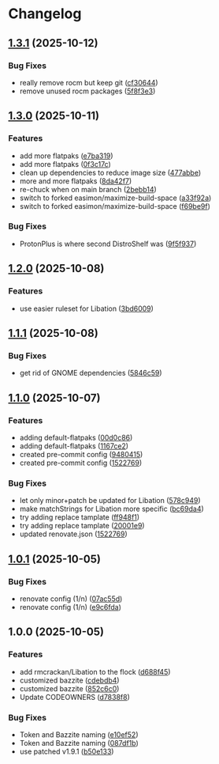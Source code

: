 # Changelog

## [1.3.1](https://github.com/OmegaSquad82/bazzite-custom/compare/v1.3.0...v1.3.1) (2025-10-12)


### Bug Fixes

* really remove rocm but keep git ([cf30644](https://github.com/OmegaSquad82/bazzite-custom/commit/cf3064452efb4ccc2e0f78ee585c8717c8db6ac8))
* remove unused rocm packages ([5f8f3e3](https://github.com/OmegaSquad82/bazzite-custom/commit/5f8f3e3c4d268036b5eb0ac0410bba9d602ad06a))

## [1.3.0](https://github.com/OmegaSquad82/bazzite-custom/compare/v1.2.0...v1.3.0) (2025-10-11)


### Features

* add more flatpaks ([e7ba319](https://github.com/OmegaSquad82/bazzite-custom/commit/e7ba319807d8bca8012202afa001063da04a6bdb))
* add more flatpaks ([0f3c17c](https://github.com/OmegaSquad82/bazzite-custom/commit/0f3c17cbd4300d97a2aaa78a9d13aeba97279ccd))
* clean up dependencies to reduce image size ([477abbe](https://github.com/OmegaSquad82/bazzite-custom/commit/477abbe1ff5f58e571991711ee73e483452e00f8))
* more and more flatpaks ([8da42f7](https://github.com/OmegaSquad82/bazzite-custom/commit/8da42f76ae31f3aa0dcc1892fd3bdb921797a191))
* re-chuck when on main branch ([2bebb14](https://github.com/OmegaSquad82/bazzite-custom/commit/2bebb14f818ec94638cd7deddcbd96591c43a333))
* switch to forked easimon/maximize-build-space ([a33f92a](https://github.com/OmegaSquad82/bazzite-custom/commit/a33f92a67eea71df3974149476e9d91d68c1b89f))
* switch to forked easimon/maximize-build-space ([f69be9f](https://github.com/OmegaSquad82/bazzite-custom/commit/f69be9fabfe66f8e9f57331b8f8ab235c9424507))


### Bug Fixes

* ProtonPlus is where second DistroShelf was ([9f5f937](https://github.com/OmegaSquad82/bazzite-custom/commit/9f5f937d8bae26cecb245eb1e360ea8f0d36110f))

## [1.2.0](https://github.com/OmegaSquad82/custom-ublue-os/compare/v1.1.1...v1.2.0) (2025-10-08)


### Features

* use easier ruleset for Libation ([3bd6009](https://github.com/OmegaSquad82/custom-ublue-os/commit/3bd600913f674af7e16f5c4682c8c62dbb104067))

## [1.1.1](https://github.com/OmegaSquad82/custom-ublue-os/compare/v1.1.0...v1.1.1) (2025-10-08)


### Bug Fixes

* get rid of GNOME dependencies ([5846c59](https://github.com/OmegaSquad82/custom-ublue-os/commit/5846c59315b671d8e8073ac8f05cb0995be1d9a6))

## [1.1.0](https://github.com/OmegaSquad82/custom-ublue-os/compare/v1.0.1...v1.1.0) (2025-10-07)


### Features

* adding default-flatpaks ([00d0c86](https://github.com/OmegaSquad82/custom-ublue-os/commit/00d0c8652cf5f7e16bea9d25802c8c340c6f9dc7))
* adding default-flatpaks ([1167ce2](https://github.com/OmegaSquad82/custom-ublue-os/commit/1167ce232c80075da247ea48552a46cd76661a94))
* created pre-commit config ([9480415](https://github.com/OmegaSquad82/custom-ublue-os/commit/9480415862ed73be27144e1119fb969ffbc56334))
* created pre-commit config ([1522769](https://github.com/OmegaSquad82/custom-ublue-os/commit/15227692ce2172ba6fdb0df0996d3d85e82a3878))


### Bug Fixes

* let only minor+patch be updated for Libation ([578c949](https://github.com/OmegaSquad82/custom-ublue-os/commit/578c9499b3b3ae31d9115c769dc117c3d04ca760))
* make matchStrings for Libation more specific ([bc69da4](https://github.com/OmegaSquad82/custom-ublue-os/commit/bc69da44d577d94021a75ac00f4579be8725b5a8))
* try adding replace tamplate ([ff948f1](https://github.com/OmegaSquad82/custom-ublue-os/commit/ff948f1f81bb17bf020aa2a85e9cf0a177d18901))
* try adding replace tamplate ([20001e9](https://github.com/OmegaSquad82/custom-ublue-os/commit/20001e95d802b39deb902002d485c6abbeeaf16b))
* updated renovate.json ([1522769](https://github.com/OmegaSquad82/custom-ublue-os/commit/15227692ce2172ba6fdb0df0996d3d85e82a3878))

## [1.0.1](https://github.com/OmegaSquad82/custom-ublue-os/compare/v1.0.0...v1.0.1) (2025-10-05)


### Bug Fixes

* renovate config (1/n) ([07ac55d](https://github.com/OmegaSquad82/custom-ublue-os/commit/07ac55dd6e25a97263df75aae91b74673d4c4133))
* renovate config (1/n) ([e9c6fda](https://github.com/OmegaSquad82/custom-ublue-os/commit/e9c6fdacf0051db02ebbe48d11546084c2a13c6b))

## 1.0.0 (2025-10-05)


### Features

* add rmcrackan/Libation to the flock ([d688f45](https://github.com/OmegaSquad82/custom-ublue-os/commit/d688f454e4c0ca8ec71edf918461e61d70200acd))
* customized bazzite ([cdebdb4](https://github.com/OmegaSquad82/custom-ublue-os/commit/cdebdb44b80621450a318998836b2f469a55b41c))
* customized bazzite ([852c6c0](https://github.com/OmegaSquad82/custom-ublue-os/commit/852c6c0dd03bbeb44795e7dd2711c4d2d1bb4779))
* Update CODEOWNERS ([d7838f8](https://github.com/OmegaSquad82/custom-ublue-os/commit/d7838f8887d15ab3497a1fdad9ecd91bd35049bb))


### Bug Fixes

* Token and Bazzite naming ([e10ef52](https://github.com/OmegaSquad82/custom-ublue-os/commit/e10ef52518c26dbb56dd3b7086661f555a90f39c))
* Token and Bazzite naming ([087df1b](https://github.com/OmegaSquad82/custom-ublue-os/commit/087df1b09ce105edfc49e06f072319ebe0d7d47e))
* use patched v1.9.1 ([b50e133](https://github.com/OmegaSquad82/custom-ublue-os/commit/b50e13386f182a359e095ea011f9e2c8a3898f13))
